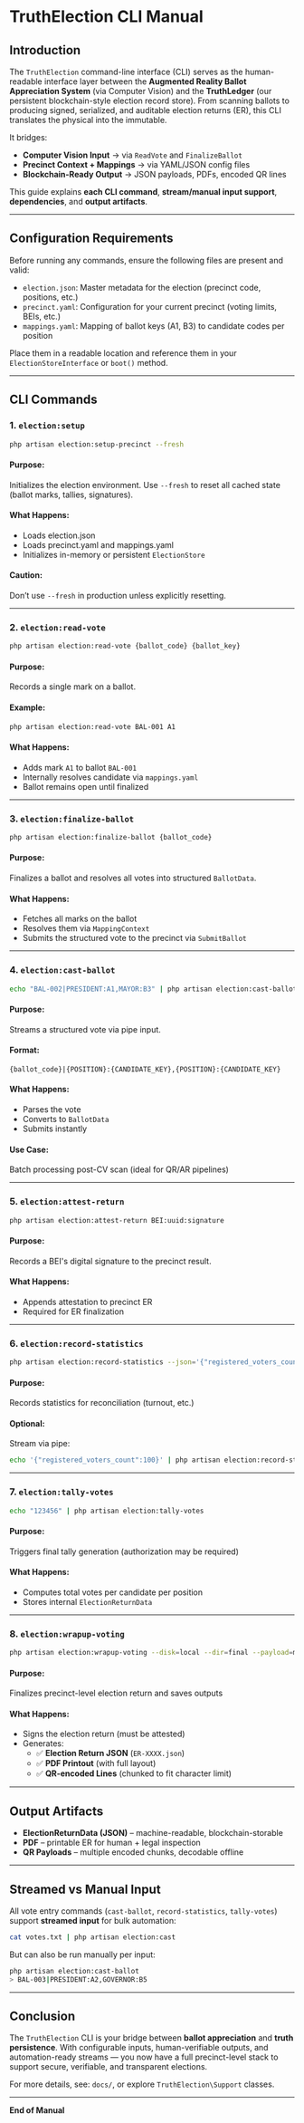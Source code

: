 # TruthElection CLI Manual

## Introduction

The `TruthElection` command-line interface (CLI) serves as the human-readable interface layer between the **Augmented Reality Ballot Appreciation System** (via Computer Vision) and the **TruthLedger** (our persistent blockchain-style election record store). From scanning ballots to producing signed, serialized, and auditable election returns (ER), this CLI translates the physical into the immutable.

It bridges:
- **Computer Vision Input** → via `ReadVote` and `FinalizeBallot`
- **Precinct Context + Mappings** → via YAML/JSON config files
- **Blockchain-Ready Output** → JSON payloads, PDFs, encoded QR lines

This guide explains **each CLI command**, **stream/manual input support**, **dependencies**, and **output artifacts**.

---

## Configuration Requirements

Before running any commands, ensure the following files are present and valid:

- `election.json`: Master metadata for the election (precinct code, positions, etc.)
- `precinct.yaml`: Configuration for your current precinct (voting limits, BEIs, etc.)
- `mappings.yaml`: Mapping of ballot keys (A1, B3) to candidate codes per position

Place them in a readable location and reference them in your `ElectionStoreInterface` or `boot()` method.

---

## CLI Commands

### 1. `election:setup`

```bash
php artisan election:setup-precinct --fresh
```

#### Purpose:
Initializes the election environment. Use `--fresh` to reset all cached state (ballot marks, tallies, signatures).

#### What Happens:
- Loads election.json
- Loads precinct.yaml and mappings.yaml
- Initializes in-memory or persistent `ElectionStore`

#### Caution:
Don’t use `--fresh` in production unless explicitly resetting.

---

### 2. `election:read-vote`

```bash
php artisan election:read-vote {ballot_code} {ballot_key}
```

#### Purpose:
Records a single mark on a ballot.

#### Example:
```bash
php artisan election:read-vote BAL-001 A1
```

#### What Happens:
- Adds mark `A1` to ballot `BAL-001`
- Internally resolves candidate via `mappings.yaml`
- Ballot remains open until finalized

---

### 3. `election:finalize-ballot`

```bash
php artisan election:finalize-ballot {ballot_code}
```

#### Purpose:
Finalizes a ballot and resolves all votes into structured `BallotData`.

#### What Happens:
- Fetches all marks on the ballot
- Resolves them via `MappingContext`
- Submits the structured vote to the precinct via `SubmitBallot`

---

### 4. `election:cast-ballot`

```bash
echo "BAL-002|PRESIDENT:A1,MAYOR:B3" | php artisan election:cast-ballot
```

#### Purpose:
Streams a structured vote via pipe input.

#### Format:
```
{ballot_code}|{POSITION}:{CANDIDATE_KEY},{POSITION}:{CANDIDATE_KEY}
```

#### What Happens:
- Parses the vote
- Converts to `BallotData`
- Submits instantly

#### Use Case:
Batch processing post-CV scan (ideal for QR/AR pipelines)

---

### 5. `election:attest-return`

```bash
php artisan election:attest-return BEI:uuid:signature
```

#### Purpose:
Records a BEI's digital signature to the precinct result.

#### What Happens:
- Appends attestation to precinct ER
- Required for ER finalization

---

### 6. `election:record-statistics`

```bash
php artisan election:record-statistics --json='{"registered_voters_count":100,"ballots_in_box_count":99}'
```

#### Purpose:
Records statistics for reconciliation (turnout, etc.)

#### Optional:
Stream via pipe:
```bash
echo '{"registered_voters_count":100}' | php artisan election:record-statistics
```

---

### 7. `election:tally-votes`

```bash
echo "123456" | php artisan election:tally-votes
```

#### Purpose:
Triggers final tally generation (authorization may be required)

#### What Happens:
- Computes total votes per candidate per position
- Stores internal `ElectionReturnData`

---

### 8. `election:wrapup-voting`

```bash
php artisan election:wrapup-voting --disk=local --dir=final --payload=minimal --max_chars=1200
```

#### Purpose:
Finalizes precinct-level election return and saves outputs

#### What Happens:
- Signs the election return (must be attested)
- Generates:
    - ✅ **Election Return JSON** (`ER-XXXX.json`)
    - ✅ **PDF Printout** (with full layout)
    - ✅ **QR-encoded Lines** (chunked to fit character limit)

---

## Output Artifacts

- **ElectionReturnData (JSON)** – machine-readable, blockchain-storable
- **PDF** – printable ER for human + legal inspection
- **QR Payloads** – multiple encoded chunks, decodable offline

---

## Streamed vs Manual Input

All vote entry commands (`cast-ballot`, `record-statistics`, `tally-votes`) support **streamed input** for bulk automation:

```bash
cat votes.txt | php artisan election:cast
```

But can also be run manually per input:

```bash
php artisan election:cast-ballot
> BAL-003|PRESIDENT:A2,GOVERNOR:B5
```

---

## Conclusion

The `TruthElection` CLI is your bridge between **ballot appreciation** and **truth persistence**. With configurable inputs, human-verifiable outputs, and automation-ready streams — you now have a full precinct-level stack to support secure, verifiable, and transparent elections.

For more details, see: `docs/`, or explore `TruthElection\Support` classes.

---

**End of Manual**
